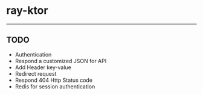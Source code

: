 # ray-ktor



---

## TODO

- Authentication
- Respond a customized JSON for API
- Add Header key-value
- Redirect request
- Respond 404 Http Status code
- Redis for session authentication
